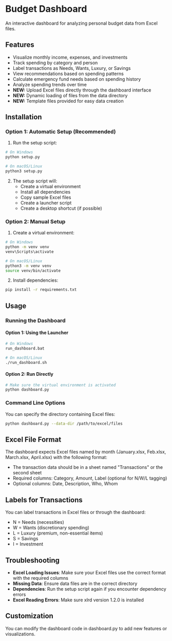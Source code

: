 # Budget Dashboard

An interactive dashboard for analyzing personal budget data from Excel files.

## Features

- Visualize monthly income, expenses, and investments
- Track spending by category and person
- Label transactions as Needs, Wants, Luxury, or Savings
- View recommendations based on spending patterns
- Calculate emergency fund needs based on spending history
- Analyze spending trends over time
- **NEW:** Upload Excel files directly through the dashboard interface
- **NEW:** Dynamic loading of files from the data directory
- **NEW:** Template files provided for easy data creation

## Installation

### Option 1: Automatic Setup (Recommended)

1. Run the setup script:

```bash
# On Windows
python setup.py

# On macOS/Linux
python3 setup.py
```

2. The setup script will:
   - Create a virtual environment
   - Install all dependencies
   - Copy sample Excel files
   - Create a launcher script
   - Create a desktop shortcut (if possible)

### Option 2: Manual Setup

1. Create a virtual environment:

```bash
# On Windows
python -m venv venv
venv\Scripts\activate

# On macOS/Linux
python3 -m venv venv
source venv/bin/activate
```

2. Install dependencies:

```bash
pip install -r requirements.txt
```

## Usage

### Running the Dashboard

#### Option 1: Using the Launcher

```bash
# On Windows
run_dashboard.bat

# On macOS/Linux
./run_dashboard.sh
```

#### Option 2: Run Directly

```bash
# Make sure the virtual environment is activated
python dashboard.py
```

### Command Line Options

You can specify the directory containing Excel files:

```bash
python dashboard.py --data-dir /path/to/excel/files
```

## Excel File Format

The dashboard expects Excel files named by month (January.xlsx, Feb.xlsx, March.xlsx, April.xlsx) with the following format:

- The transaction data should be in a sheet named "Transactions" or the second sheet
- Required columns: Category, Amount, Label (optional for N/W/L tagging)
- Optional columns: Date, Description, Who, Whom

## Labels for Transactions

You can label transactions in Excel files or through the dashboard:
- N = Needs (necessities)
- W = Wants (discretionary spending)
- L = Luxury (premium, non-essential items)
- S = Savings
- I = Investment

## Troubleshooting

- **Excel Loading Issues**: Make sure your Excel files use the correct format with the required columns
- **Missing Data**: Ensure data files are in the correct directory
- **Dependencies**: Run the setup script again if you encounter dependency errors
- **Excel Reading Errors**: Make sure xlrd version 1.2.0 is installed

## Customization

You can modify the dashboard code in dashboard.py to add new features or visualizations.